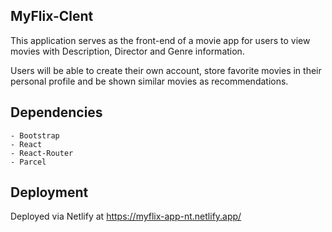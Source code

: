 ## MyFlix-Clent

This application serves as the front-end of a movie app for users to view movies with Description, Director and Genre information.

Users will be able to create their own account, store favorite movies in their personal profile and be shown similar movies as recommendations.

## Dependencies

    - Bootstrap
    - React
    - React-Router
    - Parcel

## Deployment

Deployed via Netlify at https://myflix-app-nt.netlify.app/